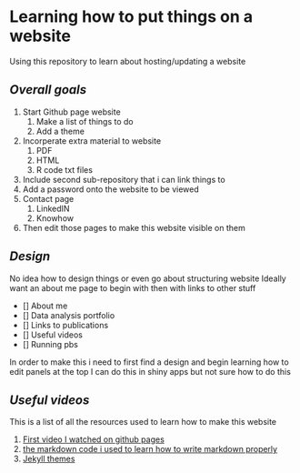 # Learning how to put things on a website
Using this repository to learn about hosting/updating a website

## *Overall goals*
1. Start Github page website
    1. Make a list of things to do
    2. Add a theme
2. Incorperate extra material to website
   1. PDF
   2. HTML
   3. R code txt files
3. Include second sub-repository that i can link things to
4. Add a password onto the website to be viewed
5. Contact page
   1. LinkedIN
   2. Knowhow
6. Then edit those pages to make this website visible on them

## *Design*
No idea how to design things or even go about structuring website
Ideally want an about me page to begin with then with links to other stuff
- [] About me
- [] Data analysis portfolio
- [] Links to publications
- [] Useful videos
- [] Running pbs

In order to make this i need to first find a design and begin learning how to edit panels at the top 
I can do this in shiny apps but not sure how to do this 

## *Useful videos*
This is a list of all the resources used to learn how to make this website

1. [First video I watched on github pages](https://www.youtube.com/watch?v=o5g-lUuFgpg&ab_channel=TonyTeachesTech)
2. [the markdown code i used to learn how to write markdown properly](https://gist.github.com/allysonsilva/85fff14a22bbdf55485be947566cc09e)
3. [Jekyll themes](http://jekyllthemes.org/themes/agency/)
